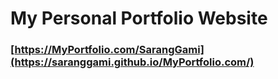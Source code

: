 # My Personal Portfolio Website


### **[https://MyPortfolio.com/SarangGami](https://saranggami.github.io/MyPortfolio.com/)**
